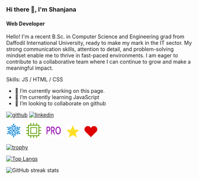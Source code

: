 ### Hi there 👋, I'm Shanjana 
#### Web Developer
Hello! I'm a recent B.Sc. in Computer Science and Engineering grad from Daffodil International University, ready to make my mark in the IT sector. My strong communication skills, attention to detail, and problem-solving mindset enable me to thrive in fast-paced environments. I am eager to contribute to a collaborative team where I can continue to grow and make a meaningful impact.

Skills:  JS / HTML / CSS

- 🔭 I’m currently working on this page. 
- 🌱 I’m currently learning JavaScript 
- 👯 I’m looking to collaborate on github 


[<img src='https://cdn.jsdelivr.net/npm/simple-icons@3.0.1/icons/github.svg' alt='github' height='40'>](https://github.com/Sanjanasanju1222)  [<img src='https://cdn.jsdelivr.net/npm/simple-icons@3.0.1/icons/linkedin.svg' alt='linkedin' height='40'>](https://www.linkedin.com/in/shanjana123/)  

<a href='https://archiveprogram.github.com/'><img src='https://raw.githubusercontent.com/acervenky/animated-github-badges/master/assets/acbadge.gif' width='40' height='40'></a> <a href='https://docs.github.com/en/developers'><img src='https://raw.githubusercontent.com/acervenky/animated-github-badges/master/assets/devbadge.gif' width='40' height='40'></a> <a href='https://github.com/pricing'><img src='https://raw.githubusercontent.com/acervenky/animated-github-badges/master/assets/pro.gif' width='40' height='40'></a> <a href='https://stars.github.com/'><img src='https://raw.githubusercontent.com/acervenky/animated-github-badges/master/assets/starbadge.gif' width='35' height='35'></a> <a href='https://docs.github.com/en/github/supporting-the-open-source-community-with-github-sponsors'><img src='https://raw.githubusercontent.com/acervenky/animated-github-badges/master/assets/sponsorbadge.gif' width='35' height='35'></a> 

[![trophy](https://github-profile-trophy.vercel.app/?username=Sanjanasanju1222)](https://github.com/ryo-ma/github-profile-trophy)

[![Top Langs](https://github-readme-stats.vercel.app/api/top-langs/?username=Sanjanasanju1222)](https://github.com/anuraghazra/github-readme-stats)

![GitHub streak stats](https://streak-stats.demolab.com/?user=Sanjanasanju1222)  




